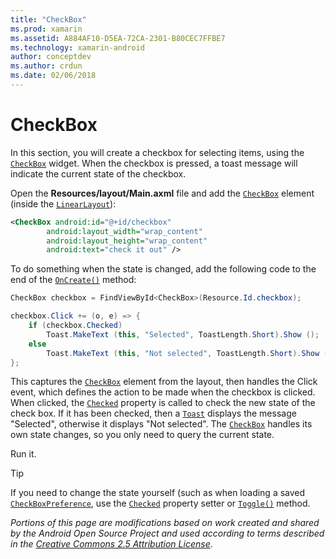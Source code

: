 ```yaml
---
title: "CheckBox"
ms.prod: xamarin
ms.assetid: A884AF10-D5EA-72CA-2301-B80CEC7FFBE7
ms.technology: xamarin-android
author: conceptdev
ms.author: crdun
ms.date: 02/06/2018
---
```


# CheckBox

In this section, you will create a checkbox for selecting items, using the
[`CheckBox`](xref:Android.Widget.CheckBox)
widget. When the checkbox is pressed, a toast message will indicate the
current state of the checkbox.

Open the **Resources/layout/Main.axml** file and add the
[`CheckBox`](xref:Android.Widget.CheckBox) element (inside
the [`LinearLayout`](xref:Android.Widget.LinearLayout)):

```xml
<CheckBox android:id="@+id/checkbox"
        android:layout_width="wrap_content"
        android:layout_height="wrap_content"
        android:text="check it out" />
```

To do something when the state is changed, add the following code
to the end of the
[`OnCreate()`](xref:Android.App.Activity.OnCreate*)
method:

```csharp
CheckBox checkbox = FindViewById<CheckBox>(Resource.Id.checkbox);

checkbox.Click += (o, e) => {
    if (checkbox.Checked)
        Toast.MakeText (this, "Selected", ToastLength.Short).Show ();
    else
        Toast.MakeText (this, "Not selected", ToastLength.Short).Show ();
};
```

This captures the
[`CheckBox`](xref:Android.Widget.CheckBox)
element from the layout, then handles the Click event, which
defines the action to be made when the checkbox is clicked. When
clicked, the
[`Checked`](xref:Android.Widget.CompoundButton.Checked)
property is called to check the new state of the check box. If it
has been checked, then a
[`Toast`](xref:Android.Widget.Toast)
displays the message "Selected", otherwise it displays
"Not selected". The
[`CheckBox`](xref:Android.Widget.CheckBox)
handles its own state changes, so you only need to query the
current state.

Run it.

> [!TIP]
> If you need to change the state yourself (such as when loading
> a saved
> [`CheckBoxPreference`](xref:Android.Preferences.CheckBoxPreference),
> use the
> [`Checked`](xref:Android.Widget.CompoundButton.Checked)
> property setter or
> [`Toggle()`](xref:Android.Widget.CompoundButton.Toggle)
> method.

*Portions of this page are modifications based on work created and
shared by the Android Open Source Project and used according to terms
described in the*
[*Creative Commons 2.5 Attribution License*](http://creativecommons.org/licenses/by/2.5/).
